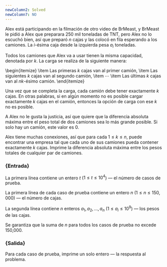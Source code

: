 ```yaml
---
newColumn2: Solved
newColumn7: NO
---
```


Alex está participando en la filmación de otro video de BrMeast, y BrMeast le pidió a Alex que preparara 250 mil toneladas de TNT, pero Alex no lo escuchó bien, así que preparó $n$ cajas y las colocó en fila esperando a los camiones. La $i$-ésima caja desde la izquierda pesa $a_i$ toneladas.

Todos los camiones que Alex va a usar tienen la misma capacidad, denotada por $k$. La carga se realiza de la siguiente manera:

\begin{itemize}
    \item Las primeras $k$ cajas van al primer camión,
    \item Las siguientes $k$ cajas van al segundo camión,
    \item $\cdots$
    \item Las últimas $k$ cajas van al $nk$-ésimo camión.
\end{itemize}

Una vez que se completa la carga, cada camión debe tener exactamente $k$ cajas. En otras palabras, si en algún momento no es posible cargar exactamente $k$ cajas en el camión, entonces la opción de carga con ese $k$ no es posible.

A Alex no le gusta la justicia, así que quiere que la diferencia absoluta máxima entre el peso total de dos camiones sea lo más grande posible. Si solo hay un camión, este valor es 0.

Alex tiene muchas conexiones, así que para cada $1 \leq k \leq n$, puede encontrar una empresa tal que cada uno de sus camiones pueda contener exactamente $k$ cajas. Imprime la diferencia absoluta máxima entre los pesos totales de cualquier par de camiones.

### {Entrada}

La primera línea contiene un entero $t$ ($1 \leq t \leq 10^4$) — el número de casos de prueba.

La primera línea de cada caso de prueba contiene un entero $n$ ($1 \leq n \leq 150,000$) — el número de cajas.

La segunda línea contiene $n$ enteros $a_1, a_2, \ldots, a_n$ ($1 \leq a_i \leq 10^9$) — los pesos de las cajas.

Se garantiza que la suma de $n$ para todos los casos de prueba no excede 150,000.

### {Salida}

Para cada caso de prueba, imprime un solo entero — la respuesta al problema.

